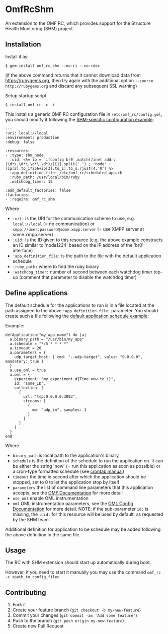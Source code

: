 # OmfRcShm

An extension to the OMF RC, which provides support for the Structure Health Monitoring (SHM) project.

## Installation

Install it as:

    $ gem install omf_rc_shm --no-ri --no-rdoc

(if the above command returns that it cannot download data from https://rubygems.org, then try again with the additional option `--source http://rubygems.org` and discard any subsequent SSL warning)

Setup startup script

    $ install_omf_rc -c -i

This installs a generic OMF RC configuration file in `/etc/omf_rc/config.yml`, you should modify it following the [SHM-specific configuration example](config/config.yml):

    ---
    :uri: local://local
    :environment: production
    :debug: false

    :resources:
    - :type: shm_node
      :uid: <%= ip = `ifconfig br0`.match(/inet addr:(\d*\.\d*\.\d*\.\d*)/)[1].split('.') ; 'node' + (ip[2].to_i*256+ip[3].to_i).to_s.rjust(4,'0') %>
      :app_definition_file: /etc/omf_rc/scheduled_app.rb
      :ruby_path: /usr/local/bin/ruby
      :watchdog_timer: 15

    :add_default_factories: false
    :factories:
    - :require: omf_rc_shm

Where

 * `:uri:` is the URI for the communication scheme to use, e.g. `local://local` (= no communication) or `xmpp://user:password@some.xmpp.server` (= use XMPP server at some.xmpp.server)
 * `:uid:` is the ID given to this resource (e.g. the above example constructs an ID similar to 'node1234' based on the IP address of the 'br0' interface)
 * `:app_definition_file:` is the path to the file with the default application schedule
 * `:ruby_path:` where to find the ruby binary
 * `:watchdog_timer:` number of second between each watchdog timer top-up (comment that parameter to disable the watchdog timer)

## Define applications

The default schedule for the applications to run is in a file located at the path assigned to the above `:app_definition_file:` parameter. You should create such a file following the [default application schedule example](config/scheduled_app.rb):

Example:

    defApplication("my_app_name") do |a|
      a.binary_path = "/usr/bin/my_app"
      a.schedule = "*/5 * * * *"
      a.timeout = 20
      a.parameters = {
        udp_target_host: { cmd: "--udp-target", value: "0.0.0.0", mandatory: true }
      }
      a.use_oml = true
      a.oml = {
        experiment: "my_experiment_#{Time.now.to_i}",
        id: "some_ID",
        collection: [
          {
            url: "tcp:0.0.0.0:3003",
            streams: [
              {
                mp: "udp_in", samples: 1
              }
            ]
          }
        ]
      }
    end

Where

 * `binary_path` is local path to the application's binary
 * `schedule` is the definition of the schedule to run the application on. It can be either the string 'now' (= run this application as soon as possible) or a cron-type formatted schedule (see [crontab manual](http://www.google.com/search?q=man+crontab))
 * `timeout` the time in second after which the application should be stopped, set to 0 to let the application stop by itself
 * `parameters` the list of command line parameters that this application accepts, see the [OMF Documentation](https://github.com/mytestbed/omf/blob/master/doc/APPLICATION_PROXY.mkd#parameter-properties) for more detail
 * `use_oml` enable OML instrumentation
 * `oml` OML instrumentation parameters, see the [OML Config Documentation](http://omf.mytestbed.net/doc/oml/latest/liboml2.conf.5) for more detail. NOTE: if the sub-parameter `id:` is missing, the `:uid:` for this resource will be used by default, as requested by the SHM team.

Additional definition for application to be schedule may be added following the above definition in the same file.

## Usage

The RC with SHM extension should start up automatically during boot.

However, if you need to start it manually you may use the command `omf_rc -c <path_to_config_file>`

## Contributing

1. Fork it
2. Create your feature branch (`git checkout -b my-new-feature`)
3. Commit your changes (`git commit -am 'Add some feature'`)
4. Push to the branch (`git push origin my-new-feature`)
5. Create new Pull Request

